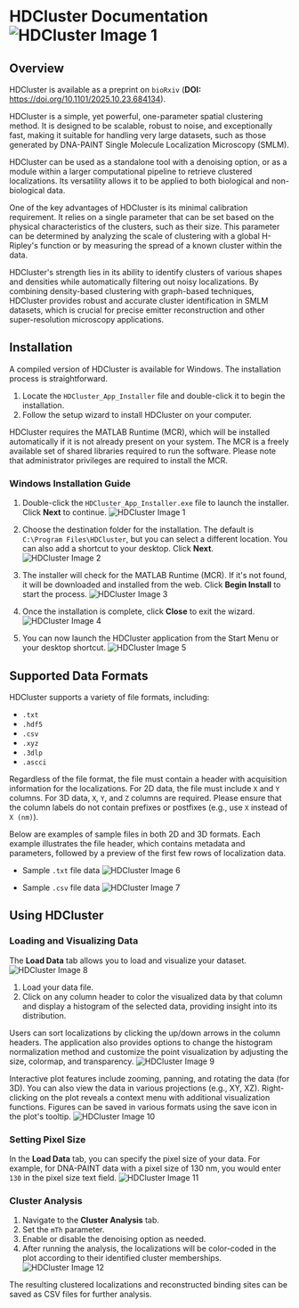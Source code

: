 # HDCluster Documentation  ![HDCluster Image 1](HDCluster_images/hdcluster-logo.png)

## Overview

HDCluster is available as a preprint on `bioRxiv` 
(**DOI:** https://doi.org/10.1101/2025.10.23.684134). 

HDCluster is a simple, yet powerful, one-parameter spatial clustering method. It is designed to be scalable, robust to noise, and exceptionally fast, making it suitable for handling very large datasets, such as those generated by DNA-PAINT Single Molecule Localization Microscopy (SMLM). 

HDCluster can be used as a standalone tool with a denoising option, or as a module within a larger computational pipeline to retrieve clustered localizations. Its versatility allows it to be applied to both biological and non-biological data.

One of the key advantages of HDCluster is its minimal calibration requirement. It relies on a single parameter that can be set based on the physical characteristics of the clusters, such as their size. This parameter can be determined by analyzing the scale of clustering with a global H-Ripley's function or by measuring the spread of a known cluster within the data.

HDCluster's strength lies in its ability to identify clusters of various shapes and densities while automatically filtering out noisy localizations. By combining density-based clustering with graph-based techniques, HDCluster provides robust and accurate cluster identification in SMLM datasets, which is crucial for precise emitter reconstruction and other super-resolution microscopy applications.

## Installation

A compiled version of HDCluster is available for  Windows. The installation process is straightforward.

1.  Locate the `HDCluster_App_Installer` file and double-click it to begin the installation.
2.  Follow the setup wizard to install HDCluster on your computer.

HDCluster requires the MATLAB Runtime (MCR), which will be installed automatically if it is not already present on your system. The MCR is a freely available set of shared libraries required to run the software. Please note that administrator privileges are required to install the MCR.

### Windows Installation Guide

1.  Double-click the `HDCluster_App_Installer.exe` file to launch the installer. Click **Next** to continue.
![HDCluster Image 1](HDCluster_images/img1.png)

3.  Choose the destination folder for the installation. The default is `C:\Program Files\HDCluster`, but you can select a different location. You can also add a shortcut to your desktop. Click **Next**.
![HDCluster Image 2](HDCluster_images/img2.png)

5.  The installer will check for the MATLAB Runtime (MCR). If it's not found, it will be downloaded and installed from the web. Click **Begin Install** to start the process.
![HDCluster Image 3](HDCluster_images/img3.png)

7.  Once the installation is complete, click **Close** to exit the wizard.
![HDCluster Image 4](HDCluster_images/img4.png)

9.  You can now launch the HDCluster application from the Start Menu or your desktop shortcut.
![HDCluster Image 5](HDCluster_images/img5.png)


## Supported Data Formats

HDCluster supports a variety of file formats, including:

*   `.txt`
*   `.hdf5`
*   `.csv`
*   `.xyz`
*   `.3dlp`
*   `.ascci` 

Regardless of the file format, the file must contain a header with acquisition information for the localizations. For 2D data, the file must include `X` and `Y` columns. For 3D data, `X`, `Y`, and `Z` columns are required. Please ensure that the column labels do not contain prefixes or postfixes (e.g., use `X` instead of `X (nm)`).

Below are examples of sample files in both 2D and 3D formats. Each example illustrates the file header, which contains metadata and parameters, followed by a preview of the first few rows of localization data.

*   Sample `.txt` file data
![HDCluster Image 6](HDCluster_images/img6.png)
 
*   Sample `.csv` file data
![HDCluster Image 7](HDCluster_images/img7.png)

## Using HDCluster

### Loading and Visualizing Data

The **Load Data** tab allows you to load and visualize your dataset. 
![HDCluster Image 8](HDCluster_images/img8.png)

1.  Load your data file.
2.  Click on any column header to color the visualized data by that column and display a histogram of the selected data, providing insight into its distribution.

Users can sort localizations by clicking the up/down arrows in the column headers. The application also provides options to change the histogram normalization method and customize the point visualization by adjusting the size, colormap, and transparency.
![HDCluster Image 9](HDCluster_images/img9.png)

Interactive plot features include zooming, panning, and rotating the data (for 3D). You can also view the data in various projections (e.g., XY, XZ). Right-clicking on the plot reveals a context menu with additional visualization functions. Figures can be saved in various formats using the save icon in the plot's tooltip.
![HDCluster Image 10](HDCluster_images/img10.png)

### Setting Pixel Size

In the **Load Data** tab, you can specify the pixel size of your data. For example, for DNA-PAINT data with a pixel size of 130 nm, you would enter `130` in the pixel size text field.
![HDCluster Image 11](HDCluster_images/img11.png)

### Cluster Analysis

1.  Navigate to the **Cluster Analysis** tab.
2.  Set the `mTh` parameter.
3.  Enable or disable the denoising option as needed.
4.  After running the analysis, the localizations will be color-coded in the plot according to their identified cluster memberships.
![HDCluster Image 12](HDCluster_images/img12.png)

The resulting clustered localizations and reconstructed binding sites can be saved as CSV files for further analysis.
















